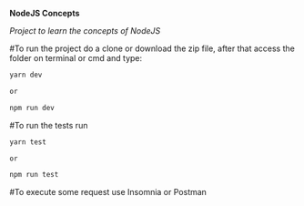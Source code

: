 **NodeJS Concepts**

*Project to learn the concepts of NodeJS*

#To run the project do a clone or download the zip file, after that access the folder on terminal or cmd and type:

```bash
yarn dev 

or 

npm run dev
```

#To run the tests run 

```bash
yarn test 

or

npm run test
```

#To execute some request use Insomnia or Postman
